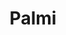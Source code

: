---
# Archivo autogenerado

# No tocar
layout: gallery

# Título en la página /sesiones
title: "Palmi"

# Carpeta donde buscará las imágenes en /images/. Debe tener el mismo nombre y sin espacios
images: Palmi

# Enlace personalizado ej: ariadnaballestar.com/sesiones/NOMBRESESION
permalink: /palmi

# Información detallada sobre la sesión
description: "En esta sesión con Palmi quisimos retratar la sensualidad de las curvas femeninas. Con una estética alternativa y en una localización privada pasamos una mañana muy entretenida."

# Colaboradores
colaboradores:
 - title: "Modelo:"
   name: "Palmi Bejarano"
   link: "https://www.facebook.com/aquelarresgh/?pnref=lhc"
---